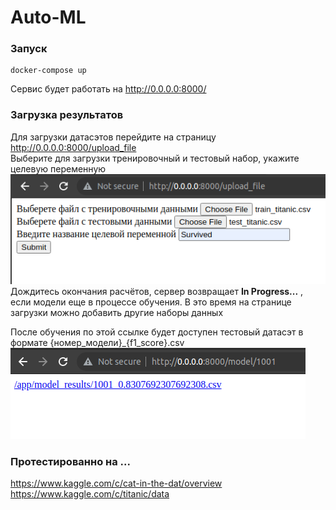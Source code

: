 # Auto-ML
### Запуск
```
docker-compose up
```   
Сервис будет работать на http://0.0.0.0:8000/
### Загрузка результатов
Для загрузки датасэтов перейдите на страницу http://0.0.0.0:8000/upload_file  
Выберите для загрузки тренировочный и тестовый набор, укажите целевую переменную  
![test](/images/window.png)  
Дождитесь окончания расчётов, сервер возвращает **In Progress...** , если модели еще в процессе обучения. В это время на странице загрузки можно добавить другие наборы данных   
  
После обучения по этой ссылке будет доступен тестовый датасэт в формате {номер_модели}_{f1_score}.csv  
![test](/images/results.png) 
### Протестированно на ...
https://www.kaggle.com/c/cat-in-the-dat/overview  
https://www.kaggle.com/c/titanic/data
